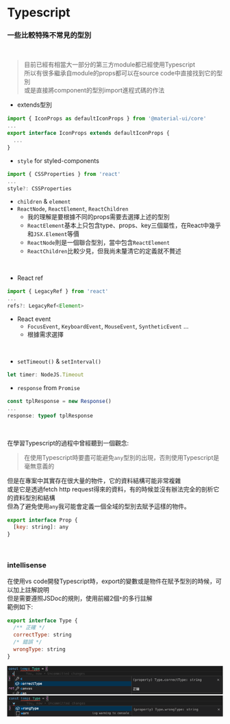 # Typescript

### 一些比較特殊不常見的型別

<br>

> 目前已經有相當大一部分的第三方module都已經使用Typescript  
> 所以有很多繼承自module的props都可以在source code中直接找到它的型別  
> 或是直接將component的型別import進程式碼的作法

- extends型別
```js
import { IconProps as defaultIconProps } from '@material-ui/core'
...
export interface IconProps extends defaultIconProps {
  ...
}
```

- `style` for styled-components
```js
import { CSSProperties } from 'react'
...
style?: CSSProperties
```

- `children` & `element`
- `ReactNode`, `ReactElement`, `ReactChildren`
  - 我的理解是要根據不同的props需要去選擇上述的型別
  - `ReactElement`基本上只包含type、props、key三個屬性，在React中幾乎和`JSX.Element`等價
  - `ReactNode`則是一個聯合型別，當中包含`ReactElement`
  - `ReactChildren`比較少見，但我尚未釐清它的定義就不贅述

<br>

- React ref
```js
import { LegacyRef } from 'react'
...
refs?: LegacyRef<Element>
```

- React event
  - `FocusEvent`, `KeyboardEvent`, `MouseEvent`, `SyntheticEvent` ...
  - 根據需求選擇

<br>

- `setTimeout()` & `setInterval()`
```js
let timer: NodeJS.Timeout
```

- `response` from `Promise`
```js
const tplResponse = new Response()
...
response: typeof tplResponse
```

<br>

在學習Typescript的過程中曾經聽到一個觀念:
> 在使用Typescript時要盡可能避免`any`型別的出現，否則使用Typescript是毫無意義的

但是在專案中其實存在很大量的物件，它的資料結構可能非常複雜  
或是它是透過fetch http request得來的資料，有的時候並沒有辦法完全的剖析它的資料型別和結構  
但為了避免使用`any`我可能會定義一個全域的型別去賦予這樣的物件。
```js
export interface Prop {
  [key: string]: any
}
```

<br>

### intellisense

在使用vs code開發Typescript時，export的變數或是物件在賦予型別的時候，可以加上註解說明  
但是需要遵照JSDoc的規則，使用前綴2個`*`的多行註解  
範例如下:  
```js
export interface Type {
  /** 正確 */
  correctType: string
  /* 錯誤 */
  wrongType: string
}
```
![intellisense_correctType.png](/files/intellisense_correctType.png)  
![intellisense_wrongType.png](/files/intellisense_wrongType.png)

<br>